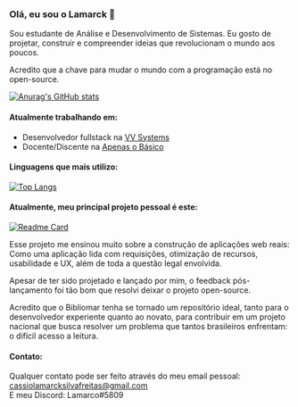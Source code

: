 ### Olá, eu sou o Lamarck 👋

Sou estudante de Análise e Desenvolvimento de Sistemas. 
Eu gosto de projetar, construir e compreender ideias que revolucionam o mundo aos poucos.  


Acredito que a chave para mudar o mundo com a programação está no open-source.  

[![Anurag's GitHub stats](https://github-readme-stats.vercel.app/api?username=Lamarcke&show_icons=true&locale=pt-br)](https://github.com/anuraghazra/github-readme-stats)

#### Atualmente trabalhando em:
- Desenvolvedor fullstack na [VV Systems](https://www.linkedin.com/company/vv-systems/)
- Docente/Discente na [Apenas o Básico](https://www.linkedin.com/company/apenas-o-b%C3%A1sico/)

#### Linguagens que mais utilizo:
[![Top Langs](https://github-readme-stats.vercel.app/api/top-langs/?username=Lamarcke&locale=pt-br)](https://github.com/anuraghazra/github-readme-stats)

#### Atualmente, meu principal projeto pessoal é este:  
[![Readme Card](https://github-readme-stats.vercel.app/api/pin/?username=Lamarcke&repo=bibliomar-react&locale=pt-br)](https://github.com/anuraghazra/github-readme-stats)  

Esse projeto me ensinou muito sobre a construção de aplicações web reais:
Como uma aplicação lida com requisições, otimização de recursos, usabilidade e UX, além de toda a questão legal envolvida.

Apesar de ter sido projetado e lançado por mim, o feedback pós-lançamento foi tão bom que resolvi deixar o projeto open-source.  

Acredito que o Bibliomar tenha se tornado um repositório ideal, tanto para o desenvolvedor experiente quanto ao novato, para contribuir em um projeto nacional que busca resolver um problema que tantos brasileiros enfrentam: o difícil acesso a leitura.

#### Contato:
Qualquer contato pode ser feito através do meu email pessoal: cassiolamarcksilvafreitas@gmail.com  
E meu Discord: Lamarco#5809
